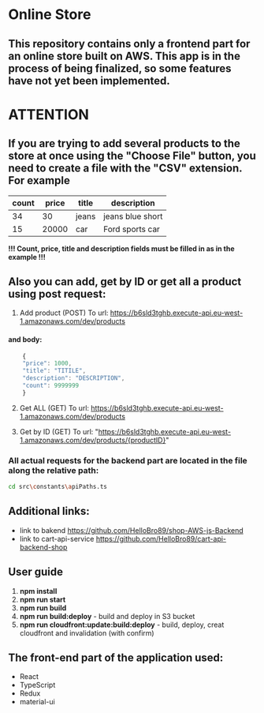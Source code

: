 # Online Store

## This repository contains only a frontend part for an online store built on AWS. This app is in the process of being finalized, so some features have not yet been implemented.

# ATTENTION

## If you are trying to add several products to the store at once using the "Choose File" button, you need to create a file with the "CSV" extension. For example

| count | price | title |   description   |
|-------|-------|-------|-----------------|
| 34    | 30    | jeans | jeans blue short|
| 15    | 20000 | car   | Ford sports car |

**!!! Сount, price, title and description fields must be filled in as in the example !!!**

## Also you can add, get by ID or get all a product using post request:
1. Add product (POST)
To url: https://b6sld3tghb.execute-api.eu-west-1.amazonaws.com/dev/products
#### and body:

```javascript
    {
    "price": 1000,
    "title": "TITILE",
    "description": "DESCRIPTION",
    "count": 9999999
    }
```
2. Get ALL (GET)
To url: https://b6sld3tghb.execute-api.eu-west-1.amazonaws.com/dev/products

3. Get by ID (GET)
To url: "https://b6sld3tghb.execute-api.eu-west-1.amazonaws.com/dev/products/{productID}"

### All actual requests for the backend part are located in the file along the relative path:
```bash
cd src\constants\apiPaths.ts
```

## Additional links:
- link to bakend https://github.com/HelloBro89/shop-AWS-js-Backend
- link to cart-api-service https://github.com/HelloBro89/cart-api-backend-shop

## User guide

1. **npm install**
2. **npm run start** 
3. **npm run build** 
4. **npm run build:deploy** - build and deploy in S3 bucket
5. **npm run cloudfront:update:build:deploy** - build, deploy, creat cloudfront and invalidation (with confirm)

## The front-end part of the application used:
- React
- TypeScript
- Redux
- material-ui

